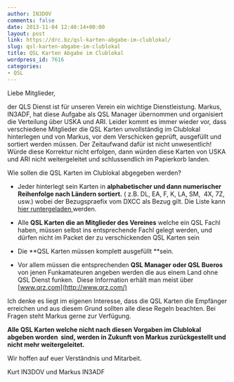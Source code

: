 ```yaml
---
author: IN3DOV
comments: false
date: 2013-11-04 12:40:14+00:00
layout: post
link: https://drc.bz/qsl-karten-abgabe-im-clublokal/
slug: qsl-karten-abgabe-im-clublokal
title: QSL Karten Abgabe im Clublokal
wordpress_id: 7616
categories:
- QSL
---
```


Liebe Mitglieder,

der QLS Dienst ist für unseren Verein ein wichtige Dienstleistung. Markus, IN3ADF, hat diese Aufgabe als QSL Manager übernommen und organisiert die Verteilung über USKA und ARI. Leider kommt es immer wieder vor, dass verschiedene Mitglieder die QSL Karten unvollständig im Clublokal hinterlegen und von Markus, vor dem Verschicken geprüft, ausgefüllt und sortiert werden müssen. Der Zeitaufwand dafür ist nicht unwesentlich! Würde diese Korrektur nicht erfolgen, dann würden diese Karten von USKA und ARI nicht weitergeleitet und schlussendlich im Papierkorb landen. 

Wie sollen die QSL Karten im Clublokal abgegeben werden?



	
  * Jeder hinterlegt sein Karten in **alphabetischer und dann numerischer Reihenfolge nach Ländern sortiert.** ( z.B. DL, EA, F, K, LA, SM,  4X, 7Z, usw.) wobei der Bezugspraefix vom DXCC als Bezug gilt. Die Liste kann [hier runtergeladen ](http://uska.ch/fileadmin/download/Service/QSL-Service/2-dyn/DXCC_Liste_2013_01_17.pdf)werden.

	
  * Alle **QSL Karten die an Mitglieder des Vereines** welche ein QSL Fachl haben, müssen selbst ins entsprechende Fachl gelegt werden, und dürfen nicht im Packet der zu verschickenden QSL Karten sein

	
  * Die **QSL Karten müssen komplett ausgefüllt **sein. 

	
  * Vor allem müssen die entsprechenden **QSL Manager oder QSL Bueros** von jenen Funkamateuren angeben werden die aus einem Land ohne QSL Dienst funken.  Diese Information erhält man meist über [www.qrz.com](http://www.qrz.com/)


Ich denke es liegt im eigenen Interesse, dass die QSL Karten die Empfänger erreichen und aus diesem Grund sollten alle diese Regeln beachten. Bei Fragen steht Markus gerne zur Verfügung. 

**Alle QSL Karten welche nicht nach diesen Vorgaben im Clublokal abgeben worden  sind, werden in Zukunft von Markus zurückgestellt und nicht mehr weitergeleitet.**

Wir hoffen auf euer Verständnis und Mitarbeit. 

Kurt IN3DOV und Markus IN3ADF
